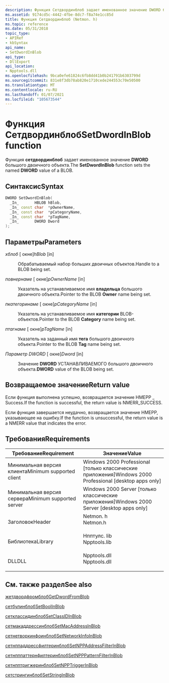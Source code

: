 ```yaml
---
description: Функция Сетдвординблоб задает именованное значение DWORD большого двоичного объекта.
ms.assetid: 9174cd5c-4442-4fbe-8dc7-f8a74e1cc85d
title: Функция Сетдвординблоб (Netmon. h)
ms.topic: reference
ms.date: 05/31/2018
topic_type:
- APIRef
- kbSyntax
api_name:
- SetDwordInBlob
api_type:
- DllExport
api_location:
- Npptools.dll
ms.openlocfilehash: 9bca0efe61824c6fb8dd41b0b241791b6303799d
ms.sourcegitcommit: 831e8f3db78ab820e1710cede244553c70e50500
ms.translationtype: MT
ms.contentlocale: ru-RU
ms.lasthandoff: 01/07/2021
ms.locfileid: "105673544"
---
```

# <a name="setdwordinblob-function"></a><span data-ttu-id="3ce05-103">Функция Сетдвординблоб</span><span class="sxs-lookup"><span data-stu-id="3ce05-103">SetDwordInBlob function</span></span>

<span data-ttu-id="3ce05-104">Функция **сетдвординблоб** задает именованное значение **DWORD** большого двоичного объекта.</span><span class="sxs-lookup"><span data-stu-id="3ce05-104">The **SetDwordInBlob** function sets the named **DWORD** value of a BLOB.</span></span>

## <a name="syntax"></a><span data-ttu-id="3ce05-105">Синтаксис</span><span class="sxs-lookup"><span data-stu-id="3ce05-105">Syntax</span></span>


```C++
DWORD SetDwordInBlob(
  _In_       HBLOB hBlob,
  _In_ const char  *pOwnerName,
  _In_ const char  *pCategoryName,
  _In_ const char  *pTagName,
  _In_       DWORD Dword
);
```



## <a name="parameters"></a><span data-ttu-id="3ce05-106">Параметры</span><span class="sxs-lookup"><span data-stu-id="3ce05-106">Parameters</span></span>

<dl> <dt>

<span data-ttu-id="3ce05-107">*хблоб* \[ окне\]</span><span class="sxs-lookup"><span data-stu-id="3ce05-107">*hBlob* \[in\]</span></span>
</dt> <dd>

<span data-ttu-id="3ce05-108">Обрабатываемый набор больших двоичных объектов.</span><span class="sxs-lookup"><span data-stu-id="3ce05-108">Handle to a BLOB being set.</span></span>

</dd> <dt>

<span data-ttu-id="3ce05-109">*повнернаме* \[ окне\]</span><span class="sxs-lookup"><span data-stu-id="3ce05-109">*pOwnerName* \[in\]</span></span>
</dt> <dd>

<span data-ttu-id="3ce05-110">Указатель на устанавливаемое имя **владельца** большого двоичного объекта.</span><span class="sxs-lookup"><span data-stu-id="3ce05-110">Pointer to the BLOB **Owner** name being set.</span></span>

</dd> <dt>

<span data-ttu-id="3ce05-111">*пкатегоринаме* \[ окне\]</span><span class="sxs-lookup"><span data-stu-id="3ce05-111">*pCategoryName* \[in\]</span></span>
</dt> <dd>

<span data-ttu-id="3ce05-112">Указатель на устанавливаемое имя **категории** BLOB-объектов.</span><span class="sxs-lookup"><span data-stu-id="3ce05-112">Pointer to the BLOB **Category** name being set.</span></span>

</dd> <dt>

<span data-ttu-id="3ce05-113">*птагнаме* \[ окне\]</span><span class="sxs-lookup"><span data-stu-id="3ce05-113">*pTagName* \[in\]</span></span>
</dt> <dd>

<span data-ttu-id="3ce05-114">Указатель на заданный имя **тега** большого двоичного объекта.</span><span class="sxs-lookup"><span data-stu-id="3ce05-114">Pointer to the BLOB **Tag** name being set.</span></span>

</dd> <dt>

<span data-ttu-id="3ce05-115">*Параметр DWORD* \[ окне\]</span><span class="sxs-lookup"><span data-stu-id="3ce05-115">*Dword* \[in\]</span></span>
</dt> <dd>

<span data-ttu-id="3ce05-116">Значение **DWORD** УСТАНАВЛИВАЕМОГО большого двоичного объекта.</span><span class="sxs-lookup"><span data-stu-id="3ce05-116">**DWORD** value of the BLOB being set.</span></span>

</dd> </dl>

## <a name="return-value"></a><span data-ttu-id="3ce05-117">Возвращаемое значение</span><span class="sxs-lookup"><span data-stu-id="3ce05-117">Return value</span></span>

<span data-ttu-id="3ce05-118">Если функция выполнена успешно, возвращается значение НМЕРР \_ Success.</span><span class="sxs-lookup"><span data-stu-id="3ce05-118">If the function is successful, the return value is NMERR\_SUCCESS.</span></span>

<span data-ttu-id="3ce05-119">Если функция завершается неудачно, возвращается значение НМЕРР, указывающее на ошибку.</span><span class="sxs-lookup"><span data-stu-id="3ce05-119">If the function is unsuccessful, the return value is a NMERR value that indicates the error.</span></span>

## <a name="requirements"></a><span data-ttu-id="3ce05-120">Требования</span><span class="sxs-lookup"><span data-stu-id="3ce05-120">Requirements</span></span>



| <span data-ttu-id="3ce05-121">Требование</span><span class="sxs-lookup"><span data-stu-id="3ce05-121">Requirement</span></span> | <span data-ttu-id="3ce05-122">Значение</span><span class="sxs-lookup"><span data-stu-id="3ce05-122">Value</span></span> |
|-------------------------------------|-----------------------------------------------------------------------------------------|
| <span data-ttu-id="3ce05-123">Минимальная версия клиента</span><span class="sxs-lookup"><span data-stu-id="3ce05-123">Minimum supported client</span></span><br/> | <span data-ttu-id="3ce05-124">Windows 2000 Professional \[только классические приложения\]</span><span class="sxs-lookup"><span data-stu-id="3ce05-124">Windows 2000 Professional \[desktop apps only\]</span></span><br/>                              |
| <span data-ttu-id="3ce05-125">Минимальная версия сервера</span><span class="sxs-lookup"><span data-stu-id="3ce05-125">Minimum supported server</span></span><br/> | <span data-ttu-id="3ce05-126">Windows 2000 Server \[только классические приложения\]</span><span class="sxs-lookup"><span data-stu-id="3ce05-126">Windows 2000 Server \[desktop apps only\]</span></span><br/>                                    |
| <span data-ttu-id="3ce05-127">Заголовок</span><span class="sxs-lookup"><span data-stu-id="3ce05-127">Header</span></span><br/>                   | <dl> <span data-ttu-id="3ce05-128"><dt>Netmon. h</dt></span><span class="sxs-lookup"><span data-stu-id="3ce05-128"><dt>Netmon.h</dt></span></span> </dl>     |
| <span data-ttu-id="3ce05-129">Библиотека</span><span class="sxs-lookup"><span data-stu-id="3ce05-129">Library</span></span><br/>                  | <dl> <span data-ttu-id="3ce05-130"><dt>Нпптулс. lib</dt></span><span class="sxs-lookup"><span data-stu-id="3ce05-130"><dt>Npptools.lib</dt></span></span> </dl> |
| <span data-ttu-id="3ce05-131">DLL</span><span class="sxs-lookup"><span data-stu-id="3ce05-131">DLL</span></span><br/>                      | <dl> <span data-ttu-id="3ce05-132"><dt>Npptools.dll</dt></span><span class="sxs-lookup"><span data-stu-id="3ce05-132"><dt>Npptools.dll</dt></span></span> </dl> |



## <a name="see-also"></a><span data-ttu-id="3ce05-133">См. также раздел</span><span class="sxs-lookup"><span data-stu-id="3ce05-133">See also</span></span>

<dl> <dt>

[<span data-ttu-id="3ce05-134">жетдвордфромблоб</span><span class="sxs-lookup"><span data-stu-id="3ce05-134">GetDwordFromBlob</span></span>](getdwordfromblob.md)
</dt> <dt>

[<span data-ttu-id="3ce05-135">сетбулинблоб</span><span class="sxs-lookup"><span data-stu-id="3ce05-135">SetBoolInBlob</span></span>](setboolinblob.md)
</dt> <dt>

[<span data-ttu-id="3ce05-136">сетклассидинблоб</span><span class="sxs-lookup"><span data-stu-id="3ce05-136">SetClassIDInBlob</span></span>](setclassidinblob.md)
</dt> <dt>

[<span data-ttu-id="3ce05-137">сетмакаддрессинблоб</span><span class="sxs-lookup"><span data-stu-id="3ce05-137">SetMacAddressInBlob</span></span>](setmacaddressinblob.md)
</dt> <dt>

[<span data-ttu-id="3ce05-138">сетнетворкинфоинблоб</span><span class="sxs-lookup"><span data-stu-id="3ce05-138">SetNetworkInfoInBlob</span></span>](setnetworkinfoinblob.md)
</dt> <dt>

[<span data-ttu-id="3ce05-139">сетнппаддрессфилтеринблоб</span><span class="sxs-lookup"><span data-stu-id="3ce05-139">SetNPPAddressFilterInBlob</span></span>](setnppaddressfilterinblob.md)
</dt> <dt>

[<span data-ttu-id="3ce05-140">сетнпппаттернфилтеринблоб</span><span class="sxs-lookup"><span data-stu-id="3ce05-140">SetNPPPatternFilterInBlob</span></span>](setnpppatternfilterinblob.md)
</dt> <dt>

[<span data-ttu-id="3ce05-141">сетнпптригжеринблоб</span><span class="sxs-lookup"><span data-stu-id="3ce05-141">SetNPPTriggerInBlob</span></span>](setnpptriggerinblob.md)
</dt> <dt>

[<span data-ttu-id="3ce05-142">сетстрингинблоб</span><span class="sxs-lookup"><span data-stu-id="3ce05-142">SetStringInBlob</span></span>](setstringinblob.md)
</dt> </dl>

 

 




